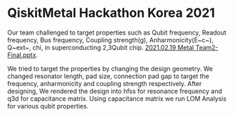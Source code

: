 # QiskitMetal Hackathon Korea 2021

Our team challenged to target properties such as Qubit frequency, Readout frequency, Bus frequency, Coupling strength(g), Anharmonicity(E~c~), Q~ext~, chi, in superconducting 2,3Qubit chip. [2021.02.19 Metal Team2-Final.pptx](https://github.com/bicycle315/QiskitMetal_HackathonKorea2021/files/7150796/2021.02.19.Metal.Team2-Final.pptx).   

We tried to target the properties by changing the design geometry. We changed resonator length, pad size, connection pad gap to target the frequency, anharmonicity and coupling strength respectively.
After designing, We rendered the design into hfss for resonance frequency and q3d for capacitance matrix. Using capacitance matrix we run LOM Analysis for various qubit properties.


